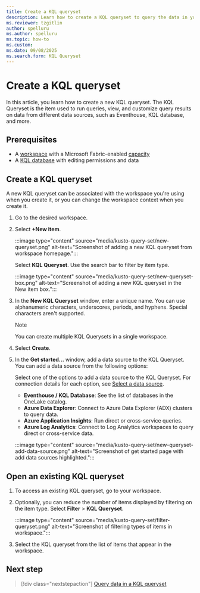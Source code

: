 ```yaml
---
title: Create a KQL queryset
description: Learn how to create a KQL queryset to query the data in your KQL database in Real-Time Intelligence.
ms.reviewer: tzgitlin
author: spelluru
ms.author: spelluru
ms.topic: how-to
ms.custom:
ms.date: 09/08/2025
ms.search.form: KQL Queryset
---
```

# Create a KQL queryset

In this article, you learn how to create a new KQL queryset. The KQL Queryset is the item used to run queries, view, and customize query results on data from different data sources, such as Eventhouse, KQL database, and more.

## Prerequisites

* A [workspace](../fundamentals/create-workspaces.md) with a Microsoft Fabric-enabled [capacity](../enterprise/licenses.md#capacity)
* A [KQL database](create-database.md) with editing permissions and data

## Create a KQL queryset

A new KQL queryset can be associated with the workspace you're using when you create it, or you can change the workspace context when you create it.

1. Go to the desired workspace.
1. Select **+New item**.

    :::image type="content" source="media/kusto-query-set/new-queryset.png" alt-text="Screenshot of adding a new KQL queryset from workspace homepage.":::

    Select **KQL Queryset**. Use the search bar to filter by item type.

    :::image type="content" source="media/kusto-query-set/new-queryset-box.png" alt-text="Screenshot of adding a new KQL queryset in the New item box.":::

1. In the **New KQL Queryset** window, enter a unique name. You can use alphanumeric characters, underscores, periods, and hyphens. Special characters aren't supported.

    > [!NOTE]
    > You can create multiple KQL Querysets in a single workspace.

1. Select **Create**.
1. In the **Get started...** window, add a data source to the KQL Queryset. You can add a data source from the following options:

    Select one of the options to add a data source to the KQL Queryset. For connection details for each option, see [Select a data source](kusto-query-set.md#select-a-data-source).

    - **Eventhouse / KQL Database**: See the list of databases in the OneLake catalog.
    - **Azure Data Explorer**: Connect to Azure Data Explorer (ADX) clusters to query data.
    - **Azure Application Insights**: Run direct or cross-service queries.
    - **Azure Log Analytics**: Connect to Log Analytics workspaces to query direct or cross-service data.

    :::image type="content" source="media/kusto-query-set/new-queryset-add-data-source.png" alt-text="Screenshot of get started page with add data sources highlighted.":::

## Open an existing KQL queryset

1. To access an existing KQL queryset, go to your workspace.

1. Optionally, you can reduce the number of items displayed by filtering on the item type. Select **Filter** > **KQL Queryset**.

    :::image type="content" source="media/kusto-query-set/filter-queryset.png" alt-text="Screenshot of filtering types of items in workspace.":::

1. Select the KQL queryset from the list of items that appear in the workspace.

## Next step

> [!div class="nextstepaction"]
> [Query data in a KQL queryset](kusto-query-set.md)
